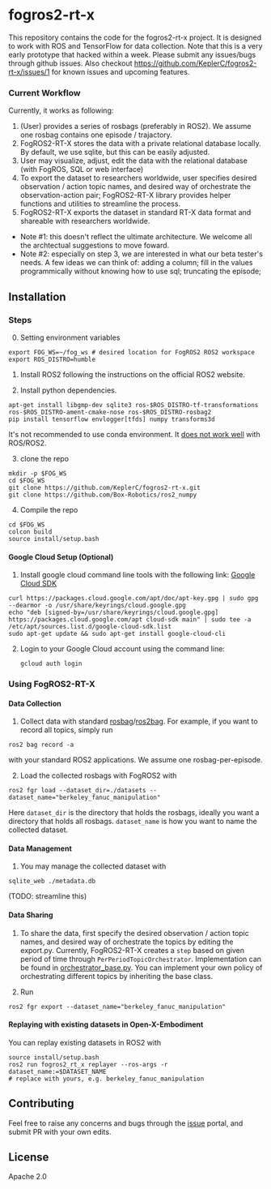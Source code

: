 
# fogros2-rt-x

This repository contains the code for the fogros2-rt-x project. It is designed to work with ROS and TensorFlow for data collection. Note that this is a very early prototype that hacked within a week. Please submit any issues/bugs through github issues. Also checkout https://github.com/KeplerC/fogros2-rt-x/issues/1 for known issues and upcoming features. 

### Current Workflow 
Currently, it works as following:
1. (User) provides a series of rosbags (preferably in ROS2). We assume one rosbag contains one episode / trajactory. 
2. FogROS2-RT-X stores the data with a private relational database locally. By default, we use sqlite, but this can be easily adjusted. 
3. User may visualize, adjust, edit the data with the relational database (with FogROS, SQL or web interface)
4. To export the dataset to researchers worldwide, user specifies desired observation / action topic names, and desired way of orchestrate the 
 observation-action pair; FogROS2-RT-X library provides helper functions and utilities to streamline the process. 
5. FogROS2-RT-X exports the dataset in standard RT-X data format and shareable with researchers worldwide. 

* Note #1: this doesn't reflect the ultimate architecture. We welcome all the archtectual suggestions to move foward. 
* Note #2: especially on step 3, we are interested in what our beta tester's needs. A few ideas we can think of: adding a column; fill in the values programmically without knowing how to use sql; truncating the episode; 

## Installation 
### Steps
0. Setting environment variables
```
export FOG_WS=~/fog_ws # desired location for FogROS2 ROS2 workspace
export ROS_DISTRO=humble
```
1. Install ROS2 following the instructions on the official ROS2 website.

2. Install python dependencies.
```
apt-get install libgmp-dev sqlite3 ros-$ROS_DISTRO-tf-transformations ros-$ROS_DISTRO-ament-cmake-nose ros-$ROS_DISTRO-rosbag2
pip install tensorflow envlogger[tfds] numpy transforms3d
```
It's not recommended to use conda environment. It [does not work well](https://docs.ros.org/en/foxy/How-To-Guides/Using-Python-Packages.html) with ROS/ROS2.

3. clone the repo
```
mkdir -p $FOG_WS
cd $FOG_WS
git clone https://github.com/KeplerC/fogros2-rt-x.git
git clone https://github.com/Box-Robotics/ros2_numpy
```

4. Compile the repo
```
cd $FOG_WS
colcon build
source install/setup.bash
```

#### Google Cloud Setup (Optional)

1. Install google cloud command line tools with the following link: [Google Cloud SDK](https://cloud.google.com/sdk/docs/install#deb)
```
curl https://packages.cloud.google.com/apt/doc/apt-key.gpg | sudo gpg --dearmor -o /usr/share/keyrings/cloud.google.gpg
echo "deb [signed-by=/usr/share/keyrings/cloud.google.gpg] https://packages.cloud.google.com/apt cloud-sdk main" | sudo tee -a /etc/apt/sources.list.d/google-cloud-sdk.list
sudo apt-get update && sudo apt-get install google-cloud-cli
```
2. Login to your Google Cloud account using the command line:
    ```
    gcloud auth login
    ```


### Using FogROS2-RT-X 

#### Data Collection 

1. Collect data with standard [rosbag](https://wiki.ros.org/rosbag)/[ros2bag](https://github.com/ros2/rosbag2). For example, if you want to record all topics, simply run 
```
ros2 bag record -a
```
with your standard ROS2 applications. We assume one rosbag-per-episode.

2. Load the collected rosbags with FogROS2 with 
```
ros2 fgr load --dataset_dir=./datasets --dataset_name="berkeley_fanuc_manipulation"
```
Here `dataset_dir` is the directory that holds the rosbags, ideally you want a directory that holds all rosbags. `dataset_name` is how you want to name the collected dataset. 

#### Data Management 
1. You may manage the collected dataset with 
```
sqlite_web ./metadata.db
```
(TODO: streamline this)

#### Data Sharing 
1. To share the data,  first specify the desired observation / action topic names, and desired way of orchestrate the topics by editing the export.py. Currently, FogROS2-RT-X creates a `step` based on given period of time through `PerPeriodTopicOrchestrator`. 
Implementation can be found in [orchestrator_base.py](./fogros2-rt-x/fogros2_rt_x/plugins/orchestrator_base.py). 
You can implement your own policy of orchestrating different topics by inheriting the base class. 


2. Run 
```
ros2 fgr export --dataset_name="berkeley_fanuc_manipulation"
```

#### Replaying with existing datasets in Open-X-Embodiment
You can replay existing datasets in ROS2 with 
```
source install/setup.bash
ros2 run fogros2_rt_x replayer --ros-args -r dataset_name:=$DATASET_NAME 
# replace with yours, e.g. berkeley_fanuc_manipulation
```

## Contributing

Feel free to raise any concerns and bugs through the [issue](https://github.com/KeplerC/fogros2-rt-x/issues) portal, and submit PR with your own edits. 

## License

Apache 2.0
